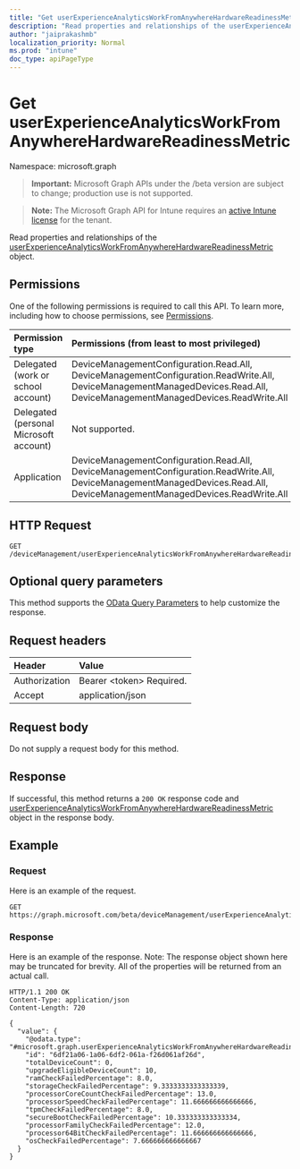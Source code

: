 ```yaml
---
title: "Get userExperienceAnalyticsWorkFromAnywhereHardwareReadinessMetric"
description: "Read properties and relationships of the userExperienceAnalyticsWorkFromAnywhereHardwareReadinessMetric object."
author: "jaiprakashmb"
localization_priority: Normal
ms.prod: "intune"
doc_type: apiPageType
---
```


# Get userExperienceAnalyticsWorkFromAnywhereHardwareReadinessMetric

Namespace: microsoft.graph

> **Important:** Microsoft Graph APIs under the /beta version are subject to change; production use is not supported.

> **Note:** The Microsoft Graph API for Intune requires an [active Intune license](https://go.microsoft.com/fwlink/?linkid=839381) for the tenant.

Read properties and relationships of the [userExperienceAnalyticsWorkFromAnywhereHardwareReadinessMetric](../resources/intune-devices-userexperienceanalyticsworkfromanywherehardwarereadinessmetric.md) object.

## Permissions
One of the following permissions is required to call this API. To learn more, including how to choose permissions, see [Permissions](/graph/permissions-reference).

|Permission type|Permissions (from least to most privileged)|
|:---|:---|
|Delegated (work or school account)|DeviceManagementConfiguration.Read.All, DeviceManagementConfiguration.ReadWrite.All, DeviceManagementManagedDevices.Read.All, DeviceManagementManagedDevices.ReadWrite.All|
|Delegated (personal Microsoft account)|Not supported.|
|Application|DeviceManagementConfiguration.Read.All, DeviceManagementConfiguration.ReadWrite.All, DeviceManagementManagedDevices.Read.All, DeviceManagementManagedDevices.ReadWrite.All|

## HTTP Request
<!-- {
  "blockType": "ignored"
}
-->
``` http
GET /deviceManagement/userExperienceAnalyticsWorkFromAnywhereHardwareReadinessMetric
```

## Optional query parameters
This method supports the [OData Query Parameters](/graph/query-parameters) to help customize the response.

## Request headers
|Header|Value|
|:---|:---|
|Authorization|Bearer &lt;token&gt; Required.|
|Accept|application/json|

## Request body
Do not supply a request body for this method.

## Response
If successful, this method returns a `200 OK` response code and [userExperienceAnalyticsWorkFromAnywhereHardwareReadinessMetric](../resources/intune-devices-userexperienceanalyticsworkfromanywherehardwarereadinessmetric.md) object in the response body.

## Example

### Request
Here is an example of the request.
``` http
GET https://graph.microsoft.com/beta/deviceManagement/userExperienceAnalyticsWorkFromAnywhereHardwareReadinessMetric
```

### Response
Here is an example of the response. Note: The response object shown here may be truncated for brevity. All of the properties will be returned from an actual call.
``` http
HTTP/1.1 200 OK
Content-Type: application/json
Content-Length: 720

{
  "value": {
    "@odata.type": "#microsoft.graph.userExperienceAnalyticsWorkFromAnywhereHardwareReadinessMetric",
    "id": "6df21a06-1a06-6df2-061a-f26d061af26d",
    "totalDeviceCount": 0,
    "upgradeEligibleDeviceCount": 10,
    "ramCheckFailedPercentage": 8.0,
    "storageCheckFailedPercentage": 9.3333333333333339,
    "processorCoreCountCheckFailedPercentage": 13.0,
    "processorSpeedCheckFailedPercentage": 11.666666666666666,
    "tpmCheckFailedPercentage": 8.0,
    "secureBootCheckFailedPercentage": 10.333333333333334,
    "processorFamilyCheckFailedPercentage": 12.0,
    "processor64BitCheckFailedPercentage": 11.666666666666666,
    "osCheckFailedPercentage": 7.666666666666667
  }
}
```
